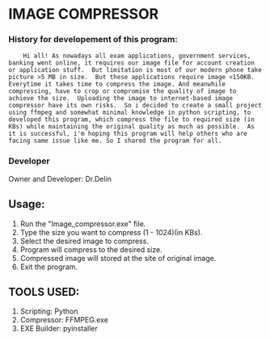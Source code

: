# IMAGE COMPRESSOR
  ### History for developement of this program:
        Hi all! As nowadays all exam applications, government services, banking went online, it requires our image file for account creation or application stuff.  But limitation is most of our modern phone take picture >5 MB in size.  But these applications require image <150KB. Everytime it takes time to compress the image. And meanwhile compressing, have to crop or compromise the quality of image to achieve the size.  Uploading the image to internet-based image compressor have its own risks.  So i decided to create a small project using ffmpeg and somewhat minimal knowledge in python scripting, to developed this program, which compress the file to required size (in KBs) while maintaining the original quality as much as possible.  As it is successful, i'm hoping this program will help others who are facing same issue like me. So I shared the program for all.
  
  ### Developer
  Owner and Developer: Dr.Delin

## Usage:
   1. Run the "Image_compressor.exe" file.
   2. Type the size you want to compress (1 - 1024)(in KBs).
   3. Select the desired image to compress.
   4. Program will compress to the desired size.
   5. Compressed image will stored at the site of original image.
   6. Exit the program.
  
## TOOLS USED:
   1. Scripting: Python
   2. Compressor: FFMPEG.exe
   3. EXE Builder: pyinstaller